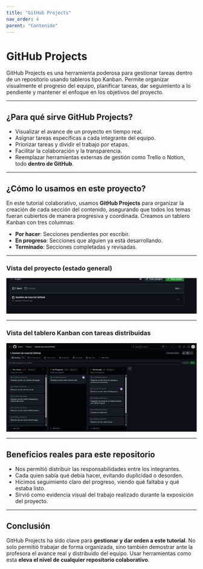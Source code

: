 ```yaml
---
title: "GitHub Projects"
nav_order: 4
parent: "Contenido"
---
```


# GitHub Projects

GitHub Projects es una herramienta poderosa para gestionar tareas dentro de un repositorio usando tableros tipo Kanban. Permite organizar visualmente el progreso del equipo, planificar tareas, dar seguimiento a lo pendiente y mantener el enfoque en los objetivos del proyecto.

---

## ¿Para qué sirve GitHub Projects?

- Visualizar el avance de un proyecto en tiempo real.
- Asignar tareas específicas a cada integrante del equipo.
- Priorizar tareas y dividir el trabajo por etapas.
- Facilitar la colaboración y la transparencia.
- Reemplazar herramientas externas de gestión como Trello o Notion, todo **dentro de GitHub**.

---

## ¿Cómo lo usamos en este proyecto?

En este tutorial colaborativo, usamos **GitHub Projects** para organizar la creación de cada sección del contenido, asegurando que todos los temas fueran cubiertos de manera progresiva y coordinada. Creamos un tablero Kanban con tres columnas:

- **Por hacer**: Secciones pendientes por escribir.
- **En progreso**: Secciones que alguien ya está desarrollando.
- **Terminado**: Secciones completadas y revisadas.

---

### Vista del proyecto (estado general)

![Vista del tablero de proyecto con tareas abiertas](../assets/proyectos_open.png)

---

### Vista del tablero Kanban con tareas distribuidas

![Tablero Kanban con tareas distribuidas por estado](../assets/proyectos_board.png)

---

## Beneficios reales para este repositorio

- Nos permitió distribuir las responsabilidades entre los integrantes.
- Cada quien sabía qué debía hacer, evitando duplicidad o desorden.
- Hicimos seguimiento claro del progreso, viendo qué faltaba y qué estaba listo.
- Sirvió como evidencia visual del trabajo realizado durante la exposición del proyecto.

---

## Conclusión

GitHub Projects ha sido clave para **gestionar y dar orden a este tutorial**. No solo permitió trabajar de forma organizada, sino también demostrar ante la profesora el avance real y distribuido del equipo. Usar herramientas como esta **eleva el nivel de cualquier repositorio colaborativo**.
